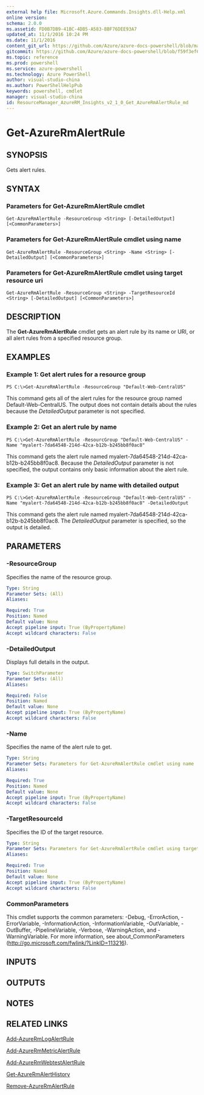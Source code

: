 ```yaml
---
external help file: Microsoft.Azure.Commands.Insights.dll-Help.xml
online version: 
schema: 2.0.0
ms.assetid: FD0B7DB9-41BC-4DB5-A583-BBF76DEE93A7
updated_at: 11/1/2016 10:24 PM
ms.date: 11/1/2016
content_git_url: https://github.com/Azure/azure-docs-powershell/blob/master/azureps-cmdlets-docs/ResourceManager/AzureRM.Insights/v2.1.0/Get-AzureRmAlertRule.md
gitcommit: https://github.com/Azure/azure-docs-powershell/blob/f59f3ef60bc592383812213e69fd77ba950759ed/azureps-cmdlets-docs/ResourceManager/AzureRM.Insights/v2.1.0/Get-AzureRmAlertRule.md
ms.topic: reference
ms.prod: powershell
ms.service: azure-powershell
ms.technology: Azure PowerShell
author: visual-studio-china
ms.author: PowerShellHelpPub
keywords: powershell, cmdlet
manager: visual-studio-china
id: ResourceManager_AzureRM_Insights_v2_1_0_Get_AzureRmAlertRule_md
---
```


# Get-AzureRmAlertRule

## SYNOPSIS
Gets alert rules.

## SYNTAX

### Parameters for Get-AzureRmAlertRule cmdlet
```
Get-AzureRmAlertRule -ResourceGroup <String> [-DetailedOutput] [<CommonParameters>]
```

### Parameters for Get-AzureRmAlertRule cmdlet using name
```
Get-AzureRmAlertRule -ResourceGroup <String> -Name <String> [-DetailedOutput] [<CommonParameters>]
```

### Parameters for Get-AzureRmAlertRule cmdlet using target resource uri
```
Get-AzureRmAlertRule -ResourceGroup <String> -TargetResourceId <String> [-DetailedOutput] [<CommonParameters>]
```

## DESCRIPTION
The **Get-AzureRmAlertRule** cmdlet gets an alert rule by its name or URI, or all alert rules from a specified resource group.

## EXAMPLES

### Example 1: Get alert rules for a resource group
```
PS C:\>Get-AzureRmAlertRule -ResourceGroup "Default-Web-CentralUS"
```

This command gets all of the alert rules for the resource group named Default-Web-CentralUS.
The output does not contain details about the rules because the *DetailedOutput* parameter is not specified.

### Example 2: Get an alert rule by name
```
PS C:\>Get-AzureRmAlertRule -ResourcGroup "Default-Web-CentralUS" -Name "myalert-7da64548-214d-42ca-b12b-b245bb8f0ac8"
```

This command gets the alert rule named myalert-7da64548-214d-42ca-b12b-b245bb8f0ac8.
Because the *DetailedOutput* parameter is not specified, the output contains only basic information about the alert rule.

### Example 3: Get an alert rule by name with detailed output
```
PS C:\>Get-AzureRmAlertRule -ResourceGroup "Default-Web-CentralUS" -Name "myalert-7da64548-214d-42ca-b12b-b245bb8f0ac8" -DetailedOutput
```

This command gets the alert rule named myalert-7da64548-214d-42ca-b12b-b245bb8f0ac8.
The *DetailedOutput* parameter is specified, so the output is detailed.

## PARAMETERS

### -ResourceGroup
Specifies the name of the resource group.

```yaml
Type: String
Parameter Sets: (All)
Aliases: 

Required: True
Position: Named
Default value: None
Accept pipeline input: True (ByPropertyName)
Accept wildcard characters: False
```

### -DetailedOutput
Displays full details in the output.

```yaml
Type: SwitchParameter
Parameter Sets: (All)
Aliases: 

Required: False
Position: Named
Default value: None
Accept pipeline input: True (ByPropertyName)
Accept wildcard characters: False
```

### -Name
Specifies the name of the alert rule to get.

```yaml
Type: String
Parameter Sets: Parameters for Get-AzureRmAlertRule cmdlet using name
Aliases: 

Required: True
Position: Named
Default value: None
Accept pipeline input: True (ByPropertyName)
Accept wildcard characters: False
```

### -TargetResourceId
Specifies the ID of the target resource.

```yaml
Type: String
Parameter Sets: Parameters for Get-AzureRmAlertRule cmdlet using target resource uri
Aliases: 

Required: True
Position: Named
Default value: None
Accept pipeline input: True (ByPropertyName)
Accept wildcard characters: False
```

### CommonParameters
This cmdlet supports the common parameters: -Debug, -ErrorAction, -ErrorVariable, -InformationAction, -InformationVariable, -OutVariable, -OutBuffer, -PipelineVariable, -Verbose, -WarningAction, and -WarningVariable. For more information, see about_CommonParameters (http://go.microsoft.com/fwlink/?LinkID=113216).

## INPUTS

## OUTPUTS

## NOTES

## RELATED LINKS

[Add-AzureRmLogAlertRule](xref:ResourceManager/AzureRM.Insights/v2.1.0/Add-AzureRmLogAlertRule.md)

[Add-AzureRmMetricAlertRule](xref:ResourceManager/AzureRM.Insights/v2.1.0/Add-AzureRmMetricAlertRule.md)

[Add-AzureRmWebtestAlertRule](xref:ResourceManager/AzureRM.Insights/v2.1.0/Add-AzureRmWebtestAlertRule.md)

[Get-AzureRmAlertHistory](xref:ResourceManager/AzureRM.Insights/v2.1.0/Get-AzureRmAlertHistory.md)

[Remove-AzureRmAlertRule](xref:ResourceManager/AzureRM.Insights/v2.1.0/Remove-AzureRmAlertRule.md)


